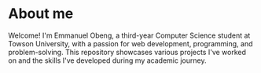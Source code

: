 # About me
Welcome! I'm Emmanuel Obeng, a third-year Computer Science student at Towson University, with a passion for web
development, programming, and problem-solving. This repository showcases various projects I've worked on and the skills I've developed 
during my academic journey.
